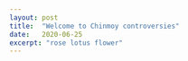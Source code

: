 ```yaml
---
layout: post
title:  "Welcome to Chinmoy controversies"
date:   2020-06-25
excerpt: "rose lotus flower"
---
```


